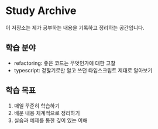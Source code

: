 # Study Archive

이 저장소는 제가 공부하는 내용을 기록하고 정리하는 공간입니다.

## 학습 분야

- refactoring: 좋은 코드는 무엇인가에 대한 고찰
- typescript: 겉핧기로만 알고 쓰던 타입스크립트 제대로 알아보기

## 학습 목표

1. 매일 꾸준히 학습하기
2. 배운 내용 체계적으로 정리하기
3. 실습과 예제를 통한 깊이 있는 이해
